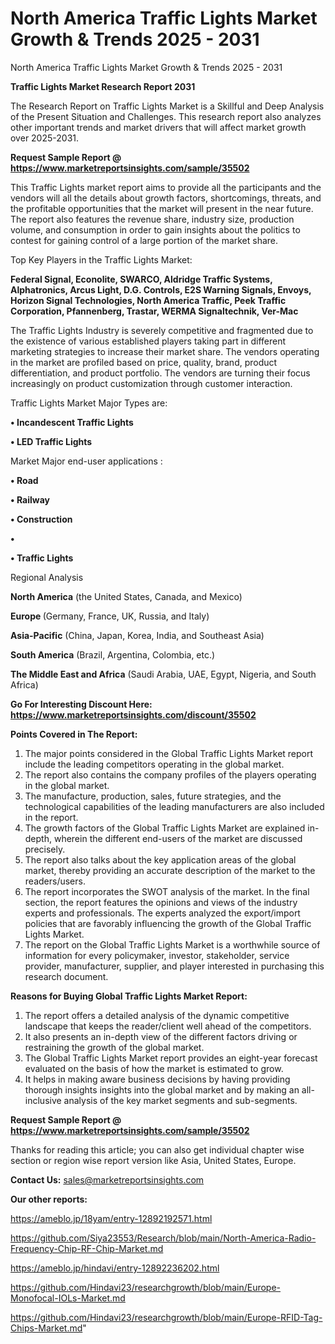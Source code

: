 # North America Traffic Lights Market Growth & Trends 2025 - 2031
North America Traffic Lights Market Growth & Trends 2025 - 2031

<strong>Traffic Lights Market Research Report 2031</strong>

The Research Report on Traffic Lights Market is a Skillful and Deep Analysis of the Present Situation and Challenges. This research report also analyzes other important trends and market drivers that will affect market growth over 2025-2031.

<strong>Request Sample Report @ <a href=https://www.marketreportsinsights.com/sample/35502>https://www.marketreportsinsights.com/sample/35502</a></strong>

This Traffic Lights market report aims to provide all the participants and the vendors will all the details about growth factors, shortcomings, threats, and the profitable opportunities that the market will present in the near future. The report also features the revenue share, industry size, production volume, and consumption in order to gain insights about the politics to contest for gaining control of a large portion of the market share.

Top Key Players in the Traffic Lights Market:

<strong>Federal Signal, Econolite, SWARCO, Aldridge Traffic Systems, Alphatronics, Arcus Light, D.G. Controls, E2S Warning Signals, Envoys, Horizon Signal Technologies, North America Traffic, Peek Traffic Corporation, Pfannenberg, Trastar, WERMA Signaltechnik, Ver-Mac</strong>

The Traffic Lights Industry is severely competitive and fragmented due to the existence of various established players taking part in different marketing strategies to increase their market share. The vendors operating in the market are profiled based on price, quality, brand, product differentiation, and product portfolio. The vendors are turning their focus increasingly on product customization through customer interaction.

Traffic Lights Market Major Types are:

<strong>•  Incandescent Traffic Lights

•  LED Traffic Lights</strong>

Market Major end-user applications :

<strong>•  Road

•  Railway

•  Construction

•  

•  Traffic Lights</strong>

Regional Analysis

</u><strong><b>North America</b></strong> (the United States, Canada, and Mexico)

<strong><b>Europe </b></strong>(Germany, France, UK, Russia, and Italy)

<strong><b>Asia-Pacific</b></strong> (China, Japan, Korea, India, and Southeast Asia)

<strong><b>South America</b></strong> (Brazil, Argentina, Colombia, etc.)

<strong><b>The Middle East and Africa</b></strong> (Saudi Arabia, UAE, Egypt, Nigeria, and South Africa)

<strong>Go For Interesting Discount Here: <a href=https://www.marketreportsinsights.com/discount/35502>https://www.marketreportsinsights.com/discount/35502</a></strong>

<strong>Points Covered in The Report:</strong>
<ol>
  <li>The major points considered in the Global Traffic Lights Market report include the leading competitors operating in the global market.</li>
  <li>The report also contains the company profiles of the players operating in the global market.</li>
  <li>The manufacture, production, sales, future strategies, and the technological capabilities of the leading manufacturers are also included in the report.</li>
  <li>The growth factors of the Global Traffic Lights Market are explained in-depth, wherein the different end-users of the market are discussed precisely.</li>
  <li>The report also talks about the key application areas of the global market, thereby providing an accurate description of the market to the readers/users.</li>
  <li>The report incorporates the SWOT analysis of the market. In the final section, the report features the opinions and views of the industry experts and professionals. The experts analyzed the export/import policies that are favorably influencing the growth of the Global Traffic Lights Market.</li>
  <li>The report on the Global Traffic Lights Market is a worthwhile source of information for every policymaker, investor, stakeholder, service provider, manufacturer, supplier, and player interested in purchasing this research document.</li>
</ol>
<strong>Reasons for Buying Global Traffic Lights Market Report:</strong>

<ol>
  <li>The report offers a detailed analysis of the dynamic competitive landscape that keeps the reader/client well ahead of the competitors.</li>
  <li>It also presents an in-depth view of the different factors driving or restraining the growth of the global market.</li>
  <li>The Global Traffic Lights Market report provides an eight-year forecast evaluated on the basis of how the market is estimated to grow.</li>
  <li>It helps in making aware business decisions by having providing thorough insights insights into the global market and by making an all-inclusive analysis of the key market segments and sub-segments.</li>
</ol>
<strong>Request Sample Report @ <a href=https://www.marketreportsinsights.com/sample/35502>https://www.marketreportsinsights.com/sample/35502</a></strong>


Thanks for reading this article; you can also get individual chapter wise section or region wise report version like Asia, United States, Europe.

<strong>Contact Us:</strong>
sales@marketreportsinsights.com

<strong>Our other reports:</strong>

<a href=https://ameblo.jp/18yam/entry-12892192571.html>https://ameblo.jp/18yam/entry-12892192571.html</a>

<a href=https://github.com/Siya23553/Research/blob/main/North-America-Radio-Frequency-Chip-RF-Chip-Market.md>https://github.com/Siya23553/Research/blob/main/North-America-Radio-Frequency-Chip-RF-Chip-Market.md</a>

<a href=https://ameblo.jp/hindavi/entry-12892236202.html>https://ameblo.jp/hindavi/entry-12892236202.html</a>

<a href=https://github.com/Hindavi23/researchgrowth/blob/main/Europe-Monofocal-IOLs-Market.md>https://github.com/Hindavi23/researchgrowth/blob/main/Europe-Monofocal-IOLs-Market.md</a>

<a href=https://github.com/Hindavi23/researchgrowth/blob/main/Europe-RFID-Tag-Chips-Market.md>https://github.com/Hindavi23/researchgrowth/blob/main/Europe-RFID-Tag-Chips-Market.md</a>"
